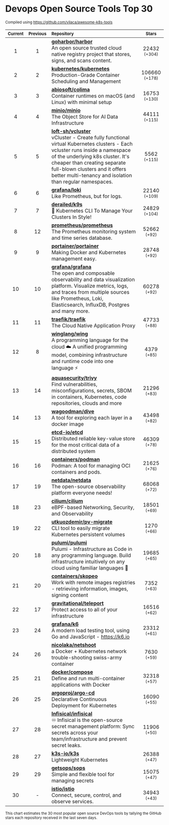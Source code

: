 # Devops Open Source Tools Top 30
<sup>Compiled using https://github.com/vilaca/awesome-k8s-tools</sup>
<div align="center">

|<sub>Current</sub>|<sub>Previous</sub>|<sub>Repository</sub>|<sub>Stars</sub>|
|:---:|:---:|:---|:---:|
|1|1|[**goharbor/harbor**](https://github.com/goharbor/harbor)<br/>An open source trusted cloud native registry project that stores, signs, and scans content.|22432 <sup>(+304)</sup>|
|2|2|[**kubernetes/kubernetes**](https://github.com/kubernetes/kubernetes)<br/>Production-Grade Container Scheduling and Management|106660 <sup>(+178)</sup>|
|3|3|[**abiosoft/colima**](https://github.com/abiosoft/colima)<br/>Container runtimes on macOS (and Linux) with minimal setup|16753 <sup>(+130)</sup>|
|4|4|[**minio/minio**](https://github.com/minio/minio)<br/>The Object Store for AI Data Infrastructure|44111 <sup>(+115)</sup>|
|5|5|[**loft-sh/vcluster**](https://github.com/loft-sh/vcluster)<br/>vCluster - Create fully functional virtual Kubernetes clusters - Each vcluster runs inside a namespace of the underlying k8s cluster. It's cheaper than creating separate full-blown clusters and it offers better multi-tenancy and isolation than regular namespaces.|5562 <sup>(+115)</sup>|
|6|6|[**grafana/loki**](https://github.com/grafana/loki)<br/>Like Prometheus, but for logs.|22140 <sup>(+109)</sup>|
|7|7|[**derailed/k9s**](https://github.com/derailed/k9s)<br/>🐶 Kubernetes CLI To Manage Your Clusters In Style!|24829 <sup>(+104)</sup>|
|8|12|[**prometheus/prometheus**](https://github.com/prometheus/prometheus)<br/>The Prometheus monitoring system and time series database.|52662 <sup>(+92)</sup>|
|9|9|[**portainer/portainer**](https://github.com/portainer/portainer)<br/>Making Docker and Kubernetes management easy.|28748 <sup>(+92)</sup>|
|10|10|[**grafana/grafana**](https://github.com/grafana/grafana)<br/>The open and composable observability and data visualization platform. Visualize metrics, logs, and traces from multiple sources like Prometheus, Loki, Elasticsearch, InfluxDB, Postgres and many more. |60278 <sup>(+92)</sup>|
|11|11|[**traefik/traefik**](https://github.com/traefik/traefik)<br/>The Cloud Native Application Proxy|47733 <sup>(+88)</sup>|
|12|8|[**winglang/wing**](https://github.com/winglang/wing)<br/>A programming language for the cloud ☁️ A unified programming model, combining infrastructure and runtime code into one language ⚡|4379 <sup>(+85)</sup>|
|13|14|[**aquasecurity/trivy**](https://github.com/aquasecurity/trivy)<br/>Find vulnerabilities, misconfigurations, secrets, SBOM in containers, Kubernetes, code repositories, clouds and more|21296 <sup>(+83)</sup>|
|14|13|[**wagoodman/dive**](https://github.com/wagoodman/dive)<br/>A tool for exploring each layer in a docker image|43498 <sup>(+82)</sup>|
|15|15|[**etcd-io/etcd**](https://github.com/etcd-io/etcd)<br/>Distributed reliable key-value store for the most critical data of a distributed system|46309 <sup>(+78)</sup>|
|16|16|[**containers/podman**](https://github.com/containers/podman)<br/>Podman: A tool for managing OCI containers and pods.|21625 <sup>(+76)</sup>|
|17|19|[**netdata/netdata**](https://github.com/netdata/netdata)<br/>The open-source observability platform everyone needs!|68068 <sup>(+72)</sup>|
|18|23|[**cilium/cilium**](https://github.com/cilium/cilium)<br/>eBPF-based Networking, Security, and Observability|18501 <sup>(+69)</sup>|
|19|22|[**utkuozdemir/pv-migrate**](https://github.com/utkuozdemir/pv-migrate)<br/>CLI tool to easily migrate Kubernetes persistent volumes|1270 <sup>(+66)</sup>|
|20|18|[**pulumi/pulumi**](https://github.com/pulumi/pulumi)<br/>Pulumi - Infrastructure as Code in any programming language. Build infrastructure intuitively on any cloud using familiar languages 🚀|19685 <sup>(+65)</sup>|
|21|20|[**containers/skopeo**](https://github.com/containers/skopeo)<br/>Work with remote images registries - retrieving information, images, signing content|7352 <sup>(+63)</sup>|
|22|17|[**gravitational/teleport**](https://github.com/gravitational/teleport)<br/>Protect access to all of your infrastructure|16516 <sup>(+62)</sup>|
|23|24|[**grafana/k6**](https://github.com/grafana/k6)<br/>A modern load testing tool, using Go and JavaScript - https://k6.io|23312 <sup>(+61)</sup>|
|24|26|[**nicolaka/netshoot**](https://github.com/nicolaka/netshoot)<br/>a Docker + Kubernetes network trouble-shooting swiss-army container|7630 <sup>(+59)</sup>|
|25|21|[**docker/compose**](https://github.com/docker/compose)<br/>Define and run multi-container applications with Docker|32318 <sup>(+57)</sup>|
|26|25|[**argoproj/argo-cd**](https://github.com/argoproj/argo-cd)<br/>Declarative Continuous Deployment for Kubernetes|16090 <sup>(+55)</sup>|
|27|28|[**Infisical/infisical**](https://github.com/Infisical/infisical)<br/>♾ Infisical is the open-source secret management platform: Sync secrets across your team/infrastructure and prevent secret leaks.|11906 <sup>(+50)</sup>|
|28|27|[**k3s-io/k3s**](https://github.com/k3s-io/k3s)<br/>Lightweight Kubernetes|26388 <sup>(+47)</sup>|
|29|29|[**getsops/sops**](https://github.com/getsops/sops)<br/>Simple and flexible tool for managing secrets|15075 <sup>(+47)</sup>|
|30|-|[**istio/istio**](https://github.com/istio/istio)<br/>Connect, secure, control, and observe services.|34943 <sup>(+43)</sup>|


</div>

<sub>This chart estimates the 30 most popular open source DevOps tools by tallying the GitHub stars each repository received in the last seven days.</sub>

